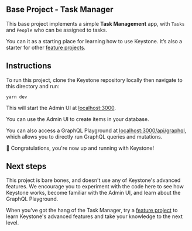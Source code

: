 ## Base Project - Task Manager

This base project implements a simple **Task Management** app, with `Tasks` and `People` who can be assigned to tasks.

You can it as a starting place for learning how to use Keystone.
It’s also a starter for other [feature projects](../).

## Instructions

To run this project, clone the Keystone repository locally then navigate to this directory and run:

```shell
yarn dev
```

This will start the Admin UI at [localhost:3000](http://localhost:3000).

You can use the Admin UI to create items in your database.

You can also access a GraphQL Playground at [localhost:3000/api/graphql](http://localhost:3000/api/graphql), which allows you to directly run GraphQL queries and mutations.

🚀 Congratulations, you're now up and running with Keystone!

## Next steps

This project is bare bones, and doesn't use any of Keystone's advanced features.
We encourage you to experiment with the code here to see how Keystone works, become familiar with the Admin UI, and learn about the GraphQL Playground.

When you've got the hang of the Task Manager, try a [feature project](../) to learn Keystone's advanced features and take your knowledge to the next level.

